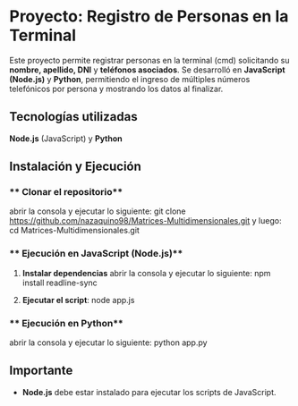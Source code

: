 # Proyecto: Registro de Personas en la Terminal

Este proyecto permite registrar personas en la terminal (cmd) solicitando su **nombre, apellido, DNI** y **teléfonos asociados**. Se desarrolló en **JavaScript (Node.js)** y **Python**, permitiendo el 
ingreso de múltiples números telefónicos por persona y mostrando los datos al finalizar.



## Tecnologías utilizadas

**Node.js** (JavaScript) y
**Python**


## Instalación y Ejecución

### ** Clonar el repositorio**
abrir la consola y ejecutar lo siguiente:
git clone https://github.com/nazaquino98/Matrices-Multidimensionales.git y luego: 
cd Matrices-Multidimensionales.git

### ** Ejecución en JavaScript (Node.js)**

1. **Instalar dependencias**
   abrir la consola y ejecutar lo siguiente:
   npm install readline-sync

2. **Ejecutar el script**:
   node app.js


### ** Ejecución en Python**
abrir la consola y ejecutar lo siguiente:
python app.py


## Importante
- **Node.js** debe estar instalado para ejecutar los scripts de JavaScript.


